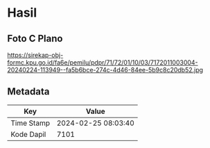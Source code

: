 # Hasil

## Foto C Plano

https://sirekap-obj-formc.kpu.go.id/fa6e/pemilu/pdpr/71/72/01/10/03/7172011003004-20240224-113949--fa5b6bce-274c-4d46-84ee-5b9c8c20db52.jpg


## Metadata

| Key        | Value               |
| ---------- | ------------------- |
| Time Stamp | 2024-02-25 08:03:40 |
| Kode Dapil | 7101                |



